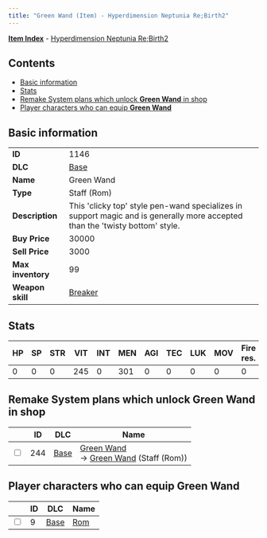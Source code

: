 ```yaml
---
title: "Green Wand (Item) - Hyperdimension Neptunia Re;Birth2"
---
```


[**Item Index**](/neptunia/rb2/item/index.html) - [Hyperdimension Neptunia Re;Birth2](/neptunia/rb2)

## Contents

- [Basic information](#basic-information)
- [Stats](#stats)
- [Remake System plans which unlock **Green Wand** in shop](#remake-system-plans-which-unlock-green-wand-in-shop)
- [Player characters who can equip **Green Wand**](#player-characters-who-can-equip-green-wand)

## Basic information

|   |   |
| -- | -- |
| **ID** | 1146 |
| **DLC** | [Base](/neptunia/rb2/dlc/0-base.html) |
| **Name** | Green Wand |
| **Type** | Staff (Rom) |
| **Description** | This 'clicky top' style pen-wand specializes in support magic and is generally more accepted than the 'twisty bottom' style. |
| **Buy Price** | 30000 |
| **Sell Price** | 3000 |
| **Max inventory** | 99 |
| **Weapon skill** | [Breaker](/neptunia/rb2/skill/0-403-breaker.html) |

## Stats

| HP | SP | STR | VIT | INT | MEN | AGI | TEC | LUK | MOV | Fire res. | Ice res. | Wind res. | Lightning res. |
| -- | -- | --- | --- | --- | --- | --- | --- | --- | --- | --------- | -------- | --------- | -------------- |
| 0 | 0 | 0 | 245 | 0 | 301 | 0 | 0 | 0 | 0 | 0 | 0 | 0 | 0 |

## Remake System plans which unlock **Green Wand** in shop

|    | ID | DLC | Name |
| -- | -- | --- | ---- |
| <input type="checkbox" id="rb2-remake-0-244" class="trackbox" /> | 244 | [Base](/neptunia/rb2/dlc/0-base.html) | [Green Wand](/neptunia/rb2/remake/0-244-green-wand.html)<br />→ [Green Wand](/neptunia/rb2/item/0-1146-green-wand.html) (Staff (Rom)) |

## Player characters who can equip **Green Wand**

|    | ID | DLC | Name |
| -- | -- | --- | ---- |
| <input type="checkbox" id="rb2-player-0-9" class="trackbox" /> | 9 | [Base](/neptunia/rb2/dlc/0-base.html) | [Rom](/neptunia/rb2/player/0-9-rom.html) |